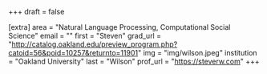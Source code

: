 +++
draft = false

[extra]
area = "Natural Language Processing, Computational Social Science"
email = ""
first = "Steven"
grad_url = "http://catalog.oakland.edu/preview_program.php?catoid=56&poid=10257&returnto=11901"
img = "img/wilson.jpeg"
institution = "Oakland University"
last = "Wilson"
prof_url = "https://steverw.com"
+++